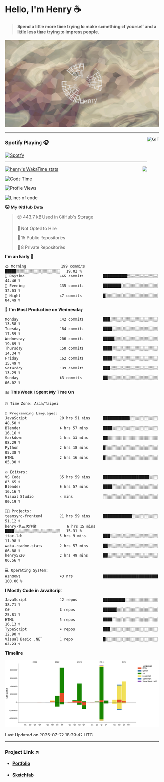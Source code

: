 # Hello, I'm Henry :coffee:

> #### Spend a little more time trying to make something of yourself and a little less time trying to impress people.
 
![](./images/cover.jpg)

---

<img align="right" alt="GIF" height="170px" src="https://media.giphy.com/media/J5B1Y8QZnzXXbLQIBu/giphy.gif" />

### Spotify Playing 🎧

[![Spotify](https://spotify-recently-played-beta.vercel.app/api/spotify)](https://open.spotify.com/user/31uznrpamxhroyd2bt7xchxgnhce)

---

<img align="right" src="https://github-readme-stats.vercel.app/api/top-langs/?username=henry5720&theme=tokyonight&hide_title=false" />

[![henry's WakaTime stats](https://github-readme-stats.vercel.app/api/wakatime?username=@henry5720&layout=compact)](https://github.com/anuraghazra/github-readme-stats)

<!--START_SECTION:waka-->
![Code Time](http://img.shields.io/badge/Code%20Time-103%20hrs%2031%20mins-blue)

![Profile Views](http://img.shields.io/badge/Profile%20Views-90-blue)

![Lines of code](https://img.shields.io/badge/From%20Hello%20World%20I%27ve%20Written-3.6%20million%20lines%20of%20code-blue)

**🐱 My GitHub Data** 

> 📦 443.7 kB Used in GitHub's Storage 
 > 
> 🚫 Not Opted to Hire
 > 
> 📜 15 Public Repositories 
 > 
> 🔑 8 Private Repositories 
 > 
**I'm an Early 🐤** 

```text
🌞 Morning                199 commits         █████░░░░░░░░░░░░░░░░░░░░   19.02 % 
🌆 Daytime                465 commits         ███████████░░░░░░░░░░░░░░   44.46 % 
🌃 Evening                335 commits         ████████░░░░░░░░░░░░░░░░░   32.03 % 
🌙 Night                  47 commits          █░░░░░░░░░░░░░░░░░░░░░░░░   04.49 % 
```
📅 **I'm Most Productive on Wednesday** 

```text
Monday                   142 commits         ███░░░░░░░░░░░░░░░░░░░░░░   13.58 % 
Tuesday                  184 commits         ████░░░░░░░░░░░░░░░░░░░░░   17.59 % 
Wednesday                206 commits         █████░░░░░░░░░░░░░░░░░░░░   19.69 % 
Thursday                 150 commits         ████░░░░░░░░░░░░░░░░░░░░░   14.34 % 
Friday                   162 commits         ████░░░░░░░░░░░░░░░░░░░░░   15.49 % 
Saturday                 139 commits         ███░░░░░░░░░░░░░░░░░░░░░░   13.29 % 
Sunday                   63 commits          ██░░░░░░░░░░░░░░░░░░░░░░░   06.02 % 
```


📊 **This Week I Spent My Time On** 

```text
🕑︎ Time Zone: Asia/Taipei

💬 Programming Languages: 
JavaScript               20 hrs 51 mins      ████████████░░░░░░░░░░░░░   48.50 % 
Blender                  6 hrs 57 mins       ████░░░░░░░░░░░░░░░░░░░░░   16.16 % 
Markdown                 3 hrs 33 mins       ██░░░░░░░░░░░░░░░░░░░░░░░   08.29 % 
Python                   2 hrs 18 mins       █░░░░░░░░░░░░░░░░░░░░░░░░   05.38 % 
HTML                     2 hrs 16 mins       █░░░░░░░░░░░░░░░░░░░░░░░░   05.30 % 

🔥 Editors: 
VS Code                  35 hrs 59 mins      █████████████████████░░░░   83.65 % 
Blender                  6 hrs 57 mins       ████░░░░░░░░░░░░░░░░░░░░░   16.16 % 
Visual Studio            4 mins              ░░░░░░░░░░░░░░░░░░░░░░░░░   00.19 % 

🐱‍💻 Projects: 
teamsync-frontend        21 hrs 59 mins      █████████████░░░░░░░░░░░░   51.12 % 
henry-第三次作業              6 hrs 35 mins       ████░░░░░░░░░░░░░░░░░░░░░   15.31 % 
itac-lab                 5 hrs 9 mins        ███░░░░░░░░░░░░░░░░░░░░░░   11.98 % 
waka-readme-stats        2 hrs 57 mins       ██░░░░░░░░░░░░░░░░░░░░░░░   06.88 % 
henry5720                2 hrs 49 mins       ██░░░░░░░░░░░░░░░░░░░░░░░   06.56 % 

💻 Operating System: 
Windows                  43 hrs              █████████████████████████   100.00 % 
```

**I Mostly Code in JavaScript** 

```text
JavaScript               12 repos            ██████████░░░░░░░░░░░░░░░   38.71 % 
C#                       8 repos             ██████░░░░░░░░░░░░░░░░░░░   25.81 % 
HTML                     5 repos             ████░░░░░░░░░░░░░░░░░░░░░   16.13 % 
TypeScript               4 repos             ███░░░░░░░░░░░░░░░░░░░░░░   12.90 % 
Visual Basic .NET        1 repo              █░░░░░░░░░░░░░░░░░░░░░░░░   03.23 % 
```



**Timeline**

![Lines of Code chart](https://raw.githubusercontent.com/henry5720/henry5720/main/assets/bar_graph.png)


 Last Updated on 2025-07-22 18:29:42 UTC
<!--END_SECTION:waka-->

---

### Project Link ↗️

- #### [Portfolio](https://drive.google.com/file/d/1kb96bzn4Bhdb4pImsUvKz9Oi9cx455D2/view?usp=drivesdk)
- #### [Sketchfab](https://sketchfab.com/henry4294967296/models)

